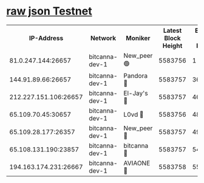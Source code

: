 [raw json Testnet](https://rpc-check.bcat.stavr.tech/bcat/rpc-bcat-result.json)
=


<table><tr><th>IP-Address</th><th>Network</th><th>Moniker</th><th>Latest Block Height</th><th>Earliest Block Height</th><th>Catching Up</th><th>Tx Index</th><th>Voting Power</th><th>Scan Time</th></tr><tr><td>81.0.247.144:26657</td><td>bitcanna-dev-1</td><td>New_peer 🟢</td><td>5583756</td><td>1</td><td>False</td><td>on</td><td>0</td><td>2023-12-19T19:50:29.883221444UTC</td></tr><tr><td>144.91.89.66:26657</td><td>bitcanna-dev-1</td><td>Pandora 🔴</td><td>5583757</td><td>3675711</td><td>False</td><td>on</td><td>2096387</td><td>2023-12-19T19:50:39.764252293UTC</td></tr><tr><td>212.227.151.106:26657</td><td>bitcanna-dev-1</td><td>El-Jay's 🔴</td><td>5583757</td><td>4670391</td><td>False</td><td>on</td><td>2218164</td><td>2023-12-19T19:50:36.622831692UTC</td></tr><tr><td>65.109.70.45:30657</td><td>bitcanna-dev-1</td><td>L0vd 🔴</td><td>5583756</td><td>4828155</td><td>False</td><td>on</td><td>7920</td><td>2023-12-19T19:50:30.201350112UTC</td></tr><tr><td>65.109.28.177:26357</td><td>bitcanna-dev-1</td><td>New_peer 🔴</td><td>5583757</td><td>4952911</td><td>False</td><td>on</td><td>2237067</td><td>2023-12-19T19:50:37.033260649UTC</td></tr><tr><td>65.108.131.190:23857</td><td>bitcanna-dev-1</td><td>bitcanna 🔴</td><td>5583757</td><td>5483757</td><td>False</td><td>off</td><td>82368</td><td>2023-12-19T19:50:37.378845345UTC</td></tr><tr><td>194.163.174.231:26667</td><td>bitcanna-dev-1</td><td>AVIAONE 🔴</td><td>5583758</td><td>5570521</td><td>False</td><td>on</td><td>1949865</td><td>2023-12-19T19:50:42.140063761UTC</td></tr></table>